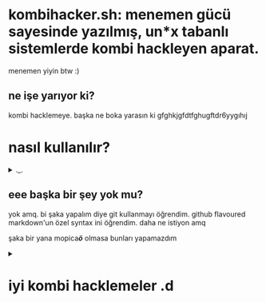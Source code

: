 # kombihacker.sh: menemen gücü sayesinde yazılmış, un\*x tabanlı sistemlerde kombi hackleyen aparat.
menemen yiyin btw :)

## ne işe yarıyor ki?
kombi hacklemeye. başka ne boka yarasın ki gfghkjgfdtfghugftdr6yygıhıj

# nasıl kullanılır?
<details>
  <summary>._.</summary>
  ilk önce scripti çalıştır amınq
</details>

## eee başka bir şey yok mu?
yok amq. bi şaka yapalım diye git kullanmayı öğrendim. github flavoured markdown'un özel syntax ini öğrendim. daha ne istiyon amq

şaka bir yana
mopica***ö*** olmasa bunları yapamazdım
<details>
  <summary></summary>
  ya tabi yapardım da ne zaman yapacağım belli olmazdı
</details>

# iyi kombi hacklemeler .d
